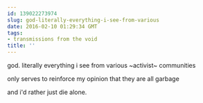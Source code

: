 ```yaml
---
id: 139022273974
slug: god-literally-everything-i-see-from-various
date: 2016-02-10 01:29:34 GMT
tags:
- transmissions from the void
title: ''
---
```


god. literally everything i see from various ~activist~ communities

only serves to reinforce my opinion that they are all garbage

and i'd rather just die alone.